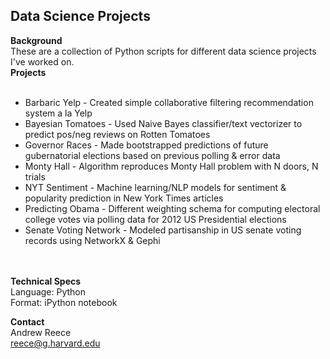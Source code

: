 <h2>Data Science Projects</h2>

<b>Background</b>
<br />
These are a collection of Python scripts for different data science projects I've worked on.
<br />
<b>Projects</b>
<br /><br />
<ul>
<li>Barbaric Yelp - Created simple collaborative filtering recommendation system a la Yelp</li>
<li>Bayesian Tomatoes - Used Naive Bayes classifier/text vectorizer to predict pos/neg reviews on Rotten Tomatoes</li>
<li>Governor Races - Made bootstrapped predictions of future gubernatorial elections based on previous polling & error data</li>
<li>Monty Hall - Algorithm reproduces Monty Hall problem with N doors, N trials</li>
<li>NYT Sentiment - Machine learning/NLP models for sentiment & popularity prediction in New York Times articles</li>
<li>Predicting Obama - Different weighting schema for computing electoral college votes via polling data for 2012 US Presidential elections</li>
<li>Senate Voting Network - Modeled partisanship in US senate voting records using NetworkX & Gephi</li>
</ul>
<br /><br />
<b>Technical Specs</b>
<br />
Language: Python
<br />
Format: iPython notebook

<b>Contact</b>
<br />
Andrew Reece
<br />
<a href="mailto:reece@g.harvard.edu">reece@g.harvard.edu</a>